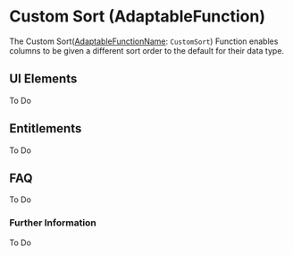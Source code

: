 # Custom Sort (AdaptableFunction)

The Custom Sort([AdaptableFunctionName](https://api.adaptabletools.com/modules/_src_predefinedconfig_common_types_.html#adaptablefunctionname): `CustomSort`) Function enables columns to be given a different sort order to the default for their data type.


## UI Elements
To Do

## Entitlements
To Do

## FAQ

To Do

### Further Information

To Do

